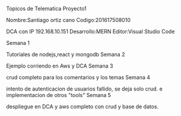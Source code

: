 Topicos de Telematica Proyecto1

Nombre:Santiago ortiz cano
Codigo:201617508010

DCA con IP 192.168.10.151
Desarrollo:MERN
Editor:Visual Studio Code


Semana 1

Tutoriales de nodejs,react y mongodb
Semana 2

Ejemplo corriendo en Aws y DCA
Semana 3

crud completo para los comentarios y los temas
Semana 4

intento de autenticacion de usuarios fallido, se deja solo crud. e implementacion de otros "tools"
Semana 5

despliegue en DCA y aws completo con crud y base de datos.

